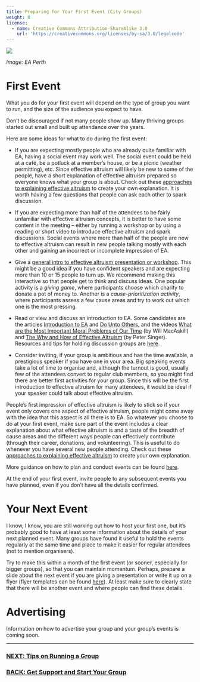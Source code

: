 ```yaml
---
title: Preparing for Your First Event (City Groups)
weight: 8
license:
  - name: Creative Commons Attribution-ShareAlike 3.0
    url: 'https://creativecommons.org/licenses/by-sa/3.0/legalcode'
---
```

<p class="small_image_wrapper">
<img src="/img/startperth1.png" />
</p>

_Image: EA Perth_

# First Event
What you do for your first event will depend on the type of group you want to run, and the size of the audience you expect to have.

Don’t be discouraged if not many people show up. Many thriving groups started out small and built up attendance over the years.

Here are some ideas for what to do during the first event:

* If you are expecting mostly people who are already quite familiar with EA, having a social event may work well. The social event could be held at a café, be a potluck at a member’s house, or be a picnic (weather permitting), etc. Since effective altruism will likely be new to some of the people, have a short explanation of effective altruism prepared so everyone knows what your group is about. Check out these <a target="_blank" href="/learn/communicate-ea/">approaches to explaining effective altruism</a> to create your own explanation. It is worth having a few questions that people can ask each other to spark discussion.

* If you are expecting more than half of the attendees to be fairly unfamiliar with effective altruism concepts, it is better to have some content in the meeting – either by running a workshop or by using a reading or short video to introduce effective altruism and spark discussions. Social events where more than half of the people are new to effective altruism can result in new people talking mostly with each other and gaining an incorrect or incomplete impression of EA.

* Give a <a target="_blank" href="/events/intro/">general intro to effective altruism presentation or workshop</a>. This might be a good idea if you have confident speakers and are expecting more than 10 or 15 people to turn up. We recommend making this interactive so that people get to think and discuss ideas. One popular activity is a _giving game_, where participants choose which charity to donate a pot of money to. Another is a _cause-prioritization activity_, where participants assess a few cause areas and try to work out which one is the most pressing.

* Read or view and discuss an introduction to EA. Some candidates are the articles <a target="_blank" href=https://www.effectivealtruism.org/articles/introduction-to-effective-altruism/>Introduction to EA</a> and <a target="_blank" href="https://www.effectivealtruism.org/articles/efficient-charity-do-unto-others/">Do Unto Others</a>, and the videos <a target="_blank" href="https://www.ted.com/talks/will_macaskill_how_can_we_do_the_most_good_for_the_world">What are the Most Important Moral Problems of Our Time</a> (by Will MacAskill) and <a target="_blank" href="https://www.ted.com/talks/peter_singer_the_why_and_how_of_effective_altruism">The Why and How of Effective Altruism</a> (by Peter Singer). Resources and tips for holding discussion groups are <a target="_blank" href="/events/discussions/">here</a>.

* Consider inviting, if your group is ambitious and has the time available, a prestigious speaker if you have one in your area. Big speaking events take a lot of time to organise and, although the turnout is good, usually few of the attendees convert to regular club members, so you might find there are better first activities for your group. Since this will be the first introduction to effective altruism for many attendees, it would be ideal if your speaker could talk about effective altruism. 

People’s first impression of effective altruism is likely to stick so if your event only covers one aspect of effective altruism, people might come away with the idea that this aspect is all there is to EA. So whatever you choose to do at your first event, make sure part of the event includes a clear explanation about what effective altruism is and a taste of the breadth of cause areas and the different ways people can effectively contribute (through their career, donations, and volunteering). This is useful to do whenever you have several new people attending. Check out these <a target="_blank" href="/learn/articles/what-to-say/">approaches to explaining effective altruism</a> to create your own explanation. 

More guidance on how to plan and conduct events can be found <a target="_blank" href="/events/">here</a>. 


At the end of your first event, invite people to any subsequent events you have planned, even if you don’t have all the details confirmed. 

 
# Your Next Event
I know, I know, you are still working out how to host your first one, but it’s probably good to have at least some information about the details of your next planned event. Many groups have found it useful to hold the events regularly at the same time and place to make it easier for regular attendees (not to mention organisers).  

Try to make this within a month of the first event (or sooner, especially for bigger groups), so that you can maintain momentum. Perhaps, prepare a slide about the next event if you are giving a presentation or write it up on a flyer (flyer templates can be found <a target=
"_blank" href="/graphics/editable-graphics/">here</a>). At least make sure to clearly state that there will be another event and where people can find these details. 


# Advertising

Information on how to advertise your group and your group’s events is coming soon.

<hr>

### [NEXT: Tips on Running a Group](/tips/)

### [BACK: Get Support and Start Your Group](/start/support/)
